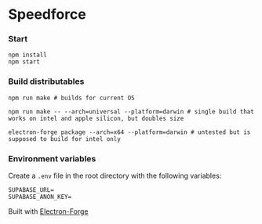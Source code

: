 # Speedforce

### Start

```
npm install
npm start
```

### Build distributables

```
npm run make # builds for current OS
```

```
npm run make -- --arch=universal --platform=darwin # single build that works on intel and apple silicon, but doubles size
```

```
electron-forge package --arch=x64 --platform=darwin # untested but is supposed to build for intel only
```

### Environment variables

Create a `.env` file in the root directory with the following variables:

```
SUPABASE_URL=
SUPABASE_ANON_KEY=
```

Built with [Electron-Forge](https://www.electronforge.io/)
